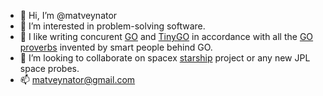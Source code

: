 - 👋 Hi, I’m @matveynator
- 👀 I’m interested in problem-solving software. 
- 💞️ I like writing concurent [GO](https://go.dev) and [TinyGO](https://tinygo.org/) in accordance with all the [GO proverbs](https://go-proverbs.github.io/) invented by smart people behind GO.
- 🌱 I’m looking to collaborate on spacex [starship](https://www.spacex.com/vehicles/starship/) project or any new JPL space probes. 
- 📫 matveynator@gmail.com

<!---
matveynator/matveynator is a ✨ special ✨ repository because its `README.md` (this file) appears on your GitHub profile.
You can click the Preview link to take a look at your changes.
--->
